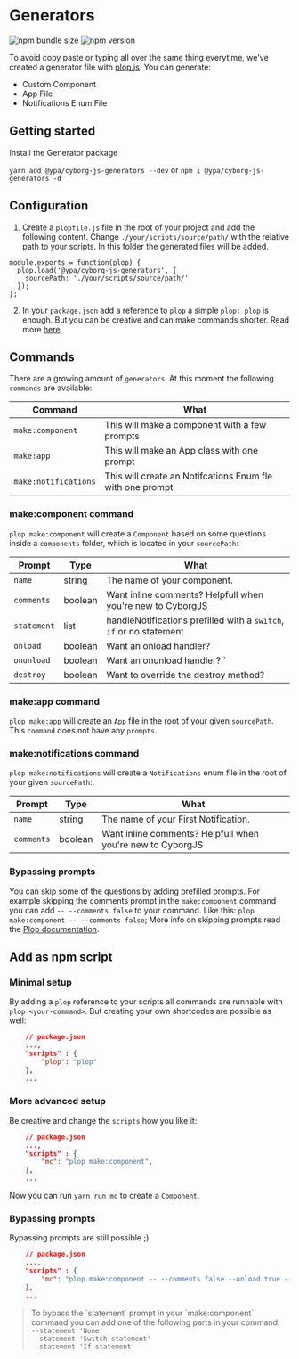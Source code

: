 # Generators

![npm bundle size](https://img.shields.io/bundlephobia/minzip/@ypa/cyborg-js-generators)
![npm version](https://img.shields.io/npm/v/@ypa/cyborg-js-generators)

To avoid copy paste or typing all over the same thing everytime, we've created a generator file with [plop.js](https://plopjs.com).
You can generate:

- Custom Component
- App File
- Notifications Enum File

## Getting started

Install the Generator package

`yarn add @ypa/cyborg-js-generators --dev` or `npm i @ypa/cyborg-js-generators -d`

## Configuration

1. Create a `plopfile.js` file in the root of your project and add the following content. Change `./your/scripts/source/path/` with the relative path to your scripts. In this folder the generated files will be added.

```.javascript
module.exports = function(plop) {
  plop.load('@ypa/cyborg-js-generators', {
    sourcePath: './your/scripts/source/path/'
  });
};
```

2. In your `package.json` add a reference to `plop` a simple `plop: plop` is enough. But you can be creative and can make commands shorter. Read more [here](#scripts).

## Commands

There are a growing amount of `generators`. At this moment the following `commands` are available:

| Command              | What                                                      |
| -------------------- | --------------------------------------------------------- |
| `make:component`     | This will make a component with a few prompts             |
| `make:app`           | This will make an App class with one prompt               |
| `make:notifications` | This will create an Notifcations Enum fle with one prompt |

### make:component command

`plop make:component` will create a `Component` based on some questions inside a `components` folder, which is located in your `sourcePath`:

| Prompt      | Type    | What                                                                |
| ----------- | ------- | ------------------------------------------------------------------- |
| `name`      | string  | The name of your component.                                         |
| `comments`  | boolean | Want inline comments? Helpfull when you're new to CyborgJS          |
| `statement` | list    | handleNotifications prefilled with a `switch`, `if` or no statement |
| `onload`    | boolean | Want an onload handler? `                                           |
| `onunload`  | boolean | Want an onunload handler? `                                         |
| `destroy`   | boolean | Want to override the destroy method?                                |

### make:app command

`plop make:app` will create an `App` file in the root of your given `sourcePath`. This `command` does not have any `prompts`.

### make:notifications command

`plop make:notifications` will create a `Notifications` enum file in the root of your given `sourcePath`:.

| Prompt     | Type    | What                                                       |
| ---------- | ------- | ---------------------------------------------------------- |
| `name`     | string  | The name of your First Notification.                       |
| `comments` | boolean | Want inline comments? Helpfull when you're new to CyborgJS |

### Bypassing prompts

You can skip some of the questions by adding prefilled prompts.
For example skipping the comments prompt in the `make:component` command you can add `-- --comments false` to your command. Like this: `plop make:component -- --comments false`;
More info on skipping prompts read the [Plop documentation](https://plopjs.com/documentation/#bypassing-prompts-by-name-).

## Add as npm script

### Minimal setup

By adding a `plop` reference to your scripts all commands are runnable with `plop <your-command>`. But creating your own shortcodes are possible as well:

```.json
    // package.json
    ...,
    "scripts" : {
        "plop": "plop"
    },
    ...
```

### More advanced setup

Be creative and change the `scripts` how you like it:

```.json
    // package.json
    ...,
    "scripts" : {
        "mc": "plop make:component",
    },
    ...
```

Now you can run `yarn run mc` to create a `Component`.

### Bypassing prompts

Bypassing prompts are still possible ;)

```.json
    // package.json
    ...,
    "scripts" : {
        "mc": "plop make:component -- --comments false --onload true --destroy true"
    },
    ...
```

<blockquote>To bypass the `statement` prompt in your `make:component` command you can add one of the following parts in your command:
<code>
--statement 'None' 
--statement 'Switch statement'
--statement 'If statement'
</code>
</blockquote>
